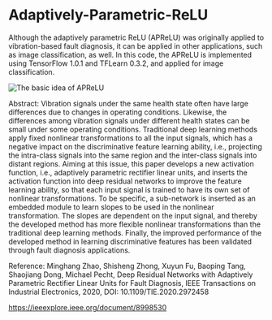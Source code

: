 # Adaptively-Parametric-ReLU
Although the adaptively parametric ReLU (APReLU) was originally applied to vibration-based fault diagnosis, it can be applied in other applications, such as image classification, as well. In this code, the APReLU is implemented using TensorFlow 1.0.1 and TFLearn 0.3.2, and applied for image classification.

![The basic idea of APReLU]()

Abstract:
Vibration signals under the same health state often have large differences due to changes in operating conditions. Likewise, the differences among vibration signals under different health states can be small under some operating conditions. Traditional deep learning methods apply fixed nonlinear transformations to all the input signals, which has a negative impact on the discriminative feature learning ability, i.e., projecting the intra-class signals into the same region and the inter-class signals into distant regions. Aiming at this issue, this paper develops a new activation function, i.e., adaptively parametric rectifier linear units, and inserts the activation function into deep residual networks to improve the feature learning ability, so that each input signal is trained to have its own set of nonlinear transformations. To be specific, a sub-network is inserted as an embedded module to learn slopes to be used in the nonlinear transformation. The slopes are dependent on the input signal, and thereby the developed method has more flexible nonlinear transformations than the traditional deep learning methods. Finally, the improved performance of the developed method in learning discriminative features has been validated through fault diagnosis applications.

Reference:
Minghang Zhao, Shisheng Zhong, Xuyun Fu, Baoping Tang, Shaojiang Dong, Michael Pecht, Deep Residual Networks with Adaptively Parametric Rectifier Linear Units for Fault Diagnosis, IEEE Transactions on Industrial Electronics, 2020,  DOI: 10.1109/TIE.2020.2972458 

https://ieeexplore.ieee.org/document/8998530

